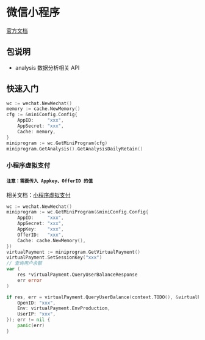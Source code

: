 # 微信小程序

[官方文档](https://developers.weixin.qq.com/miniprogram/dev/framework/)

## 包说明

- analysis 数据分析相关 API

## 快速入门

```go
wc := wechat.NewWechat()
memory := cache.NewMemory()
cfg := &miniConfig.Config{
    AppID:     "xxx",
    AppSecret: "xxx",
    Cache: memory,
}
miniprogram := wc.GetMiniProgram(cfg)
miniprogram.GetAnalysis().GetAnalysisDailyRetain()
```

### 小程序虚拟支付 
#### `注意：需要传入 Appkey、OfferID 的值`
相关文档：[小程序虚拟支付](https://developers.weixin.qq.com/miniprogram/dev/platform-capabilities/industry/virtual-payment.html)
```go
wc := wechat.NewWechat()
miniprogram := wc.GetMiniProgram(&miniConfig.Config{
    AppID:     "xxx",
    AppSecret: "xxx",
    AppKey:    "xxx",
    OfferID:   "xxx",
    Cache: cache.NewMemory(),
})
virtualPayment := miniprogram.GetVirtualPayment()
virtualPayment.SetSessionKey("xxx")
// 查询用户余额
var (
    res *virtualPayment.QueryUserBalanceResponse
    err error
)

if res, err = virtualPayment.QueryUserBalance(context.TODO(), &virtualPayment.QueryUserBalanceRequest{
    OpenID: "xxx",
    Env: virtualPayment.EnvProduction,
    UserIP: "xxx",
}); err != nil {
    panic(err)
}

```